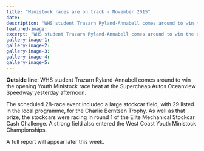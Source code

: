 ```yaml
---
title: "Ministock races are on track - November 2015"
date: 
description: "WHS student Trazarn Ryland-Annabell comes around to win the opening Youth Ministock race heat at the Supercheap Autos Oceanview Speedway yesterday afternoon, Wanganui Chronicle article on 30/11/15..."
featured-image: 
excerpt: "WHS student Trazarn Ryland-Annabell comes around to win the opening Youth Ministock race heat at the Supercheap Autos Oceanview Speedway yesterday afternoon."
gallery-image-1: 
gallery-image-2: 
gallery-image-3: 
gallery-image-4: 
gallery-image-5: 
---
```


<p><strong>Outside line</strong>: WHS student Trazarn Ryland-Annabell comes around to win the opening Youth Ministock race heat at the Supercheap Autos Oceanview Speedway yesterday afternoon.</p>
<p>The scheduled 28-race event included a large stockcar field, with 29 listed in the local programme, for the Charlie Berntsen Trophy. As well as that prize, the stockcars were racing in round 1 of the Elite Mechanical Stockcar Cash Challenge. A strong field also entered the West Coast Youth Ministock Championships.</p>
<p>A full report will appear later this week.</p>

